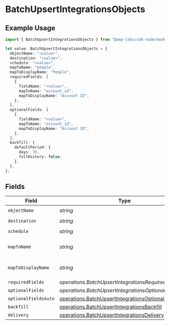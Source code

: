 # BatchUpsertIntegrationsObjects

## Example Usage

```typescript
import { BatchUpsertIntegrationsObjects } from "@amp-labs/sdk-node/models/operations";

let value: BatchUpsertIntegrationsObjects = {
  objectName: "<value>",
  destination: "<value>",
  schedule: "<value>",
  mapToName: "people",
  mapToDisplayName: "People",
  requiredFields: [
    {
      fieldName: "<value>",
      mapToName: "account_id",
      mapToDisplayName: "Account ID",
    },
  ],
  optionalFields: [
    {
      fieldName: "<value>",
      mapToName: "account_id",
      mapToDisplayName: "Account ID",
    },
  ],
  backfill: {
    defaultPeriod: {
      days: 30,
      fullHistory: false,
    },
  },
};
```

## Fields

| Field                                                                                                                        | Type                                                                                                                         | Required                                                                                                                     | Description                                                                                                                  | Example                                                                                                                      |
| ---------------------------------------------------------------------------------------------------------------------------- | ---------------------------------------------------------------------------------------------------------------------------- | ---------------------------------------------------------------------------------------------------------------------------- | ---------------------------------------------------------------------------------------------------------------------------- | ---------------------------------------------------------------------------------------------------------------------------- |
| `objectName`                                                                                                                 | *string*                                                                                                                     | :heavy_check_mark:                                                                                                           | N/A                                                                                                                          |                                                                                                                              |
| `destination`                                                                                                                | *string*                                                                                                                     | :heavy_check_mark:                                                                                                           | N/A                                                                                                                          |                                                                                                                              |
| `schedule`                                                                                                                   | *string*                                                                                                                     | :heavy_check_mark:                                                                                                           | N/A                                                                                                                          |                                                                                                                              |
| `mapToName`                                                                                                                  | *string*                                                                                                                     | :heavy_minus_sign:                                                                                                           | An object name to map to.                                                                                                    | people                                                                                                                       |
| `mapToDisplayName`                                                                                                           | *string*                                                                                                                     | :heavy_minus_sign:                                                                                                           | A display name to map to.                                                                                                    | People                                                                                                                       |
| `requiredFields`                                                                                                             | *operations.BatchUpsertIntegrationsRequiredFields*[]                                                                         | :heavy_minus_sign:                                                                                                           | N/A                                                                                                                          |                                                                                                                              |
| `optionalFields`                                                                                                             | *operations.BatchUpsertIntegrationsOptionalFields*[]                                                                         | :heavy_minus_sign:                                                                                                           | N/A                                                                                                                          |                                                                                                                              |
| `optionalFieldsAuto`                                                                                                         | [operations.BatchUpsertIntegrationsOptionalFieldsAuto](../../models/operations/batchupsertintegrationsoptionalfieldsauto.md) | :heavy_minus_sign:                                                                                                           | N/A                                                                                                                          |                                                                                                                              |
| `backfill`                                                                                                                   | [operations.BatchUpsertIntegrationsBackfill](../../models/operations/batchupsertintegrationsbackfill.md)                     | :heavy_minus_sign:                                                                                                           | N/A                                                                                                                          |                                                                                                                              |
| `delivery`                                                                                                                   | [operations.BatchUpsertIntegrationsDelivery](../../models/operations/batchupsertintegrationsdelivery.md)                     | :heavy_minus_sign:                                                                                                           | N/A                                                                                                                          |                                                                                                                              |
